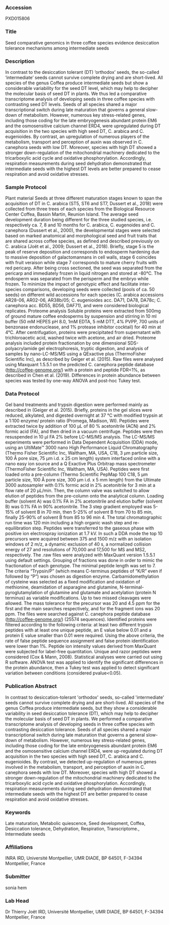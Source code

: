 ### Accession
PXD015806

### Title
Seed comparative genomics in three coffee species evidence desiccation tolerance mechanisms among intermediate seeds

### Description
In contrast to the desiccation tolerant (DT) ‘orthodox’ seeds, the so-called ‘intermediate’ seeds cannot survive complete drying and are short-lived. All species of the genus Coffea produce intermediate seeds but show a considerable variability for the seed DT level, which may help to decipher the molecular basis of seed DT in plants. We thus led a comparative transcriptome analysis of developing seeds in three coffee species with contrasting seed DT levels. Seeds of all species shared a major transcriptional switch during late maturation that governs a general slow-down of metabolism. However, numerous key stress-related genes, including those coding for the late embryogenesis abundant protein EM6 and the osmosensitive calcium channel ERD4, were upregulated during DT acquisition in the two species with high seed DT, C. arabica and C. eugenioides. By contrast, an upregulation of numerous players of the metabolism, transport and perception of auxin was observed in C. canephora seeds with low DT. Moreover, species with high DT showed a stronger down-regulation of the mitochondrial machinery dedicated to the tricarboxylic acid cycle and oxidative phosphorylation. Accordingly, respiration measurements during seed dehydration demonstrated that intermediate seeds with the highest DT levels are better prepared to cease respiration and avoid oxidative stresses.

### Sample Protocol
Plant material Seeds at three different maturation stages known to span the acquisition of DT in C. arabica (ST5, ST6 and ST7, Dussert et al., 2018) were collected from three trees of each species from the Biological Resource Center Coffea, Bassin Martin, Reunion Island. The average seed development duration being different for the three studied species, i.e. respectively ca. 7, 8 and 10 months for C. arabica, C. eugenoides and C. canephora (Dussert et al., 2000), the developmental stages were selected based on marked anatomical and morphological seed and fruit traits that are shared across coffee species, as defined and described previously on C. arabica (Joët et al., 2009; Dussert et al., 2018). Briefly, stage 5 is the peak of reserve deposition and corresponds to endosperm hardening due to massive deposition of galactomannans in cell walls, stage 6 coincides with fruit veraison while stage 7 corresponds to mature cherry fruits with red pericarp. After being cross sectioned, the seed was separated from the pericarp and immediately frozen in liquid nitrogen and stored at -80°C. The endosperm was separated from the perisperm and the embryo while frozen. To minimize the impact of genotypic effect and facilitate inter-species comparisons, developing seeds were collected (pools of ca. 50 seeds) on different wild accessions for each species (C. arabica accessions AR28-06, AR02-06, AR38b/05; C. eugenioides acc. DA71, DA78, DA78c; C. canephora acc. BD55, BD56, DAF71), and were considered biological replicates.  Proteome analysis Soluble proteins were extracted from 500mg of ground mature coffee endosperms by suspension and stirring in 10 ml buffer (50 mM HEPES pH 8.0, 1mM EDTA, 5 mM DTT, 4% PVPP, 700 units of benzonase endonuclease, and 1% protease inhibitor cocktail) for 40 min at 4°C. After centrifugation, proteins were precipitated from supernatant with trichloroacetic acid, washed twice with acetone, and air dried. Proteome analysis included protein fractionation by one dimensional SDS-polyacrylamide gel electrophoresis, tryptic digestion, and analysis of samples by nano-LC-MS/MS using a QExactive plus (ThermoFisher Scientific Inc), as described by Geiger et al. (2015). Raw files were analysed using Maxquant 1.5.5.1 on the predicted C. canephora peptide database (http://coffee-genome.org/) with a protein and peptide FDR<1%, as described in Chen et al. (2019). Differences in protein abundance between species was tested by one-way ANOVA and post-hoc Tukey test.

### Data Protocol
Gel band treatments and trypsin digestion were performed mainly as described in (Geiger et al. 2015). Briefly, proteins in the gel slices were reduced, alkylated, and digested overnight at 37 °C with modified trypsin at a 1:100 enzyme/ protein ratio (Promega, Madison, WI). Peptides were extracted twice by addition of 100 µL of 80 % acetonitrile (ACN) and 2% formic acid (FA), and then dried in a vacuum centrifuge. Peptides were then resuspended in 10 µl FA 2% before LC-MS/MS analysis. The LC-MS/MS experiments were performed in Data Dependent Acquisition (DDA) mode, using an UltiMate™ 3000 nano High Performance Liquid Chromatography (Thermo Fisher Scientific Inc, Waltham, MA, USA, C18, 3 μm particle size, 100 Å pore size, 75 μm i.d. x 25 cm length) system interfaced online with a nano easy ion source and a Q Exactive Plus Orbitrap mass spectrometer (ThermoFisher Scientific Inc, Waltham, MA, USA). Peptides were first loaded onto a pre-column (Thermo Scientific PepMap 100 C18, 5 μm particle size, 100 Å pore size, 300 μm i.d. x 5 mm length) from the Ultimate 3000 autosampler with 0.1% formic acid in 2% acetonitrile for 3 min at a flow rate of 20 μL/min. Then, the column valve was switched to allow elution of peptides from the pre-column onto the analytical column. Loading buffer (solvent A) was 0.1% FA in 2% acetonitrile and elution buffer (solvent B) was  0.1% FA in 90% acetonitrile. The 3 step gradient employed was 5-15% of solvent B in 70 min, then 5-25% of solvent B from 70 to 85 min, finally 25-90% of solvent B from 85 to 96 min 4. The total chromatographic run time was 120 min including a high organic wash step and re-equilibration step. Peptides were transferred to the gaseous phase with positive ion electrospray ionization at 1.7 kV. In such a DDA mode the top 10 precursors were acquired between 375 and 1500 m/z with an isolation windows of 2 m/z, a dynamic exclusion of 40 s, a normalized collision energy of 27 and resolutions of 70,000 and 17,500 for MS and MS2, respectively.   The .raw files were analyzed with MaxQuant version 1.5.5.1 using default settings. Grouping of fractions was done in order to mimic the fractionation of each genotype.  The minimal peptide length was set to 7. The criteria “Trypsin/P” (which means C-terminus peptides of “K/R” even if followed by “P”) was chosen as digestion enzyme. Carbamidomethylation of cysteine was selected as a fixed modification and oxidation of methionine, deamidation of asparagine and glutamine, N-terminal-pyroglutamylation of glutamine and glutamate and acetylation (protein N terminus) as variable modifications. Up to two missed cleavages were allowed. The mass tolerance for the precursor was 20 and 4.5 ppm for the first and the main searches respectively, and for the fragment ions was 20 ppm. The files were searched against C. canephora peptide database (http://coffee-genome.org/) (25574 sequences). Identified proteins were filtered according to the following criteria: at least two different trypsin peptides with at least one unique peptide, an E value below 0.01 and a protein E value smaller than 0.01 were required. Using the above criteria, the rate of false peptide sequence assignment and false protein identification were lower than 1%.  Peptide ion intensity values derived from MaxQuant were subjected for label-free quantitation. Unique and razor peptides were considered (Cox & Mann, 2008). Statistical analyses were carried out using R software. ANOVA test was applied to identify the significant differences in the protein abundance, then a Tukey test was applied to detect significant variation between conditions (considered pvalue<0.05).

### Publication Abstract
In contrast to desiccation-tolerant 'orthodox' seeds, so-called 'intermediate' seeds cannot survive complete drying and are short-lived. All species of the genus Coffea produce intermediate seeds, but they show a considerable variability in seed desiccation tolerance (DT), which may help to decipher the molecular basis of seed DT in plants. We performed a comparative transcriptome analysis of developing seeds in three coffee species with contrasting desiccation tolerance. Seeds of all species shared a major transcriptional switch during late maturation that governs a general slow-down of metabolism. However, numerous key stress-related genes, including those coding for the late embryogenesis abundant protein EM6 and the osmosensitive calcium channel ERD4, were up-regulated during DT acquisition in the two species with high seed DT, C. arabica and C. eugenioides. By contrast, we detected up-regulation of numerous genes involved in the metabolism, transport, and perception of auxin in C. canephora seeds with low DT. Moreover, species with high DT showed a stronger down-regulation of the mitochondrial machinery dedicated to the tricarboxylic acid cycle and oxidative phosphorylation. Accordingly, respiration measurements during seed dehydration demonstrated that intermediate seeds with the highest DT are better prepared to cease respiration and avoid oxidative stresses.

### Keywords
Late maturation, Metabolic quiescence, Seed development, Coffea, Desiccation tolerance, Dehydration, Respiration, Transcriptome., Intermediate seeds

### Affiliations
INRA
IRD, Université Montpellier, UMR DIADE, BP 64501, F-34394 Montpellier, France

### Submitter
sonia hem

### Lab Head
Dr Thierry Joët
IRD, Université Montpellier, UMR DIADE, BP 64501, F-34394 Montpellier, France


